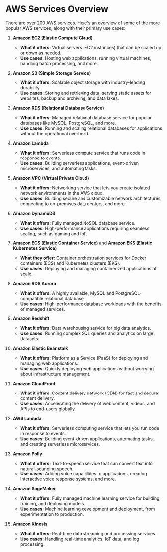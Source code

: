 # AWS Services Overview

There are over 200 AWS services. Here's an overview of some of the more popular AWS services, along with their primary use cases:

1. **Amazon EC2 (Elastic Compute Cloud)**
   - **What it offers:** Virtual servers (EC2 instances) that can be scaled up or down as needed.
   - **Use cases:** Hosting web applications, running virtual machines, handling batch processing, and more.

2. **Amazon S3 (Simple Storage Service)**
   - **What it offers:** Scalable object storage with industry-leading durability.
   - **Use cases:** Storing and retrieving data, serving static assets for websites, backup and archiving, and data lakes.

3. **Amazon RDS (Relational Database Service)**
   - **What it offers:** Managed relational database service for popular databases like MySQL, PostgreSQL, and more.
   - **Use cases:** Running and scaling relational databases for applications without the operational overhead.

4. **Amazon Lambda**
   - **What it offers:** Serverless compute service that runs code in response to events.
   - **Use cases:** Building serverless applications, event-driven microservices, and automating tasks.

5. **Amazon VPC (Virtual Private Cloud)**
   - **What it offers:** Networking service that lets you create isolated network environments in the AWS cloud.
   - **Use cases:** Building secure and customizable network architectures, connecting to on-premises data centers, and more.

6. **Amazon DynamoDB**
   - **What it offers:** Fully managed NoSQL database service.
   - **Use cases:** High-performance applications requiring seamless scaling, such as gaming and IoT.

7. **Amazon ECS (Elastic Container Service)** and **Amazon EKS (Elastic Kubernetes Service)**
   - **What they offer:** Container orchestration services for Docker containers (ECS) and Kubernetes clusters (EKS).
   - **Use cases:** Deploying and managing containerized applications at scale.

8. **Amazon RDS Aurora**
   - **What it offers:** A highly available, MySQL and PostgreSQL-compatible relational database.
   - **Use cases:** High-performance database workloads with the benefits of managed services.

9. **Amazon Redshift**
   - **What it offers:** Data warehousing service for big data analytics.
   - **Use cases:** Running complex SQL queries and analytics on large datasets.

10. **Amazon Elastic Beanstalk**
    - **What it offers:** Platform as a Service (PaaS) for deploying and managing web applications.
    - **Use cases:** Quickly deploying web applications without worrying about infrastructure management.

11. **Amazon CloudFront**
    - **What it offers:** Content delivery network (CDN) for fast and secure content delivery.
    - **Use cases:** Accelerating the delivery of web content, videos, and APIs to end-users globally.

12. **AWS Lambda**
    - **What it offers:** Serverless computing service that lets you run code in response to events.
    - **Use cases:** Building event-driven applications, automating tasks, and creating serverless microservices.

13. **Amazon Polly**
    - **What it offers:** Text-to-speech service that can convert text into natural-sounding speech.
    - **Use cases:** Adding voice capabilities to applications, creating interactive voice response systems, and more.

14. **Amazon SageMaker**
    - **What it offers:** Fully managed machine learning service for building, training, and deploying models.
    - **Use cases:** Machine learning development and deployment, from experimentation to production.

15. **Amazon Kinesis**
    - **What it offers:** Real-time data streaming and processing services.
    - **Use cases:** Handling real-time analytics, IoT data, and log processing.

